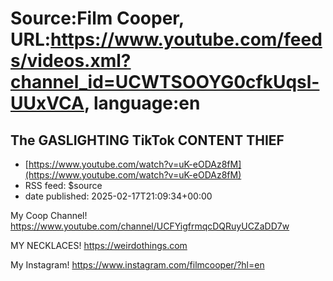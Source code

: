 # Source:Film Cooper, URL:https://www.youtube.com/feeds/videos.xml?channel_id=UCWTSOOYG0cfkUqsl-UUxVCA, language:en

## The GASLIGHTING TikTok CONTENT THIEF
 - [https://www.youtube.com/watch?v=uK-eODAz8fM](https://www.youtube.com/watch?v=uK-eODAz8fM)
 - RSS feed: $source
 - date published: 2025-02-17T21:09:34+00:00

My Coop Channel!
https://www.youtube.com/channel/UCFYigfrmqcDQRuyUCZaDD7w

MY NECKLACES! https://weirdothings.com

My Instagram!
https://www.instagram.com/filmcooper/?hl=en


